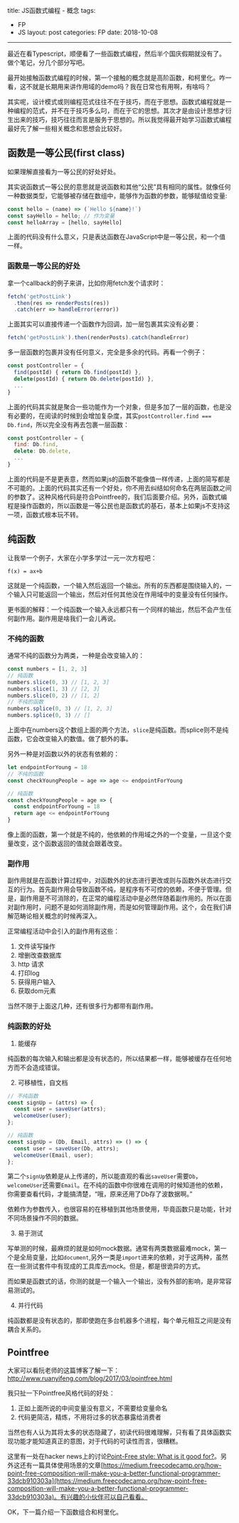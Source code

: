 title: JS函数式编程 - 概念
tags:
- FP
- JS
layout: post
categories: FP
date: 2018-10-08
---

最近在看Typescript，顺便看了一些函数式编程，然后半个国庆假期就没有了。做个笔记，分几个部分写吧。

最开始接触函数式编程的时候，第一个接触的概念就是高阶函数，和柯里化。咋一看，这不就是长期用来讲作用域的demo吗？我在日常也有用啊，有啥吗？

其实呢，设计模式或则编程范式往往不在于技巧，而在于思想。函数式编程就是一种编程的范式，并不在于技巧多么叼，而在于它的思想。其次才是由设计思想才衍生出来的技巧，技巧往往而言是服务于思想的。所以我觉得最开始学习函数式编程最好先了解一些相关概念和思想会比较好。


## 函数是一等公民(first class)

如果理解直接看为一等公民的好处好处。

其实说函数式一等公民的意思就是说函数和其他“公民”具有相同的属性。就像任何一种数据类型，它能够被存储在数组中，能够作为函数的参数，能够赋值给变量:

``` js
const hello = (name) => (`Hello ${name}!`)
const sayHello = hello; // 作为变量 
const helloArray = [hello, sayHello]

```
上面的代码没有什么意义，只是表达函数在JavaScript中是一等公民，和一个值一样。


### 函数是一等公民的好处

拿一个callback的例子来讲，比如你用fetch发个请求时：
``` js
fetch('getPostLink')
  .then(res => renderPosts(res))
  .catch(err => handleError(error))
```
上面其实可以直接传递一个函数作为回调，加一层包裹其实没有必要：
``` js
fetch('getPostLink').then(renderPosts).catch(handleError)
```
多一层函数的包裹并没有任何意义，完全是多余的代码。再看一个例子：
``` js
const postController = {
  find(postId) { return Db.find(postId) },
  delete(postId) { return Db.delete(postId) },
  ...
}
```
上面的代码其实就是聚合一些功能作为一个对象，但是多加了一层的函数，也是没有必要的，在阅读的时候到会增加复杂度，其实`postController.find === Db.find`，所以完全没有再去包裹一层函数：
``` js
const postController = {
  find: Db.find,
  delete: Db.delete,
  ...
}
```
上面的代码是不是更表意，然而如果js的函数不能像值一样传递，上面的简写都是不可能的。上面的代码其实还有一个好处，你不用去纠结如何命名在两层函数之间的参数了。这种风格代码是符合Pointfree的，我们后面要介绍。另外，函数式编程是操作函数的，所以函数是一等公民也是函数式的基石，基本上如果js不支持这一项，函数式根本玩不转。

<!-- more -->

## 纯函数

让我举一个例子，大家在小学多学过一元一次方程吧：

```
f(x) = ax+b
```

这就是一个纯函数，一个输入然后返回一个输出。所有的东西都是围绕输入的，一个输入只可能返回一个输出，然后对任何其他没在作用域中的变量没有任何操作。

更书面的解释：一个纯函数一个输入永远都只有一个同样的输出，然后不会产生任何副作用。副作用是啥我们一会儿再说。

### 不纯的函数

通常不纯的函数分为两类，一种是会改变输入的：
``` js
const numbers = [1, 2, 3]
// 纯函数
numbers.slice(0, 3) // [1, 2, 3]
numbers.slice(1, 3) // [2, 3]
numbers.slice(0, 2) // [1, 2]
// 不纯的函数
numbers.splice(0, 3) // [1, 2, 3]
numbers.splice(0, 3) // []

```
上面中在numbers这个数组上面的两个方法，`slice`是纯函数。而splice则不是纯函数，它会改变输入的数值。做了额外的事。

另外一种是对函数以外的状态有依赖的：

``` js
let endpointForYoung = 18
// 不纯的函数
const checkYoungPeople = age => age <= endpointForYoung

// 纯函数
const checkYoungPeople = age => {
  const endpointForYoung = 18
  return age <= endpointForYoung
}

```

像上面的函数，第一个就是不纯的，他依赖的作用域之外的一个变量，一旦这个变量改变，这个函数返回的值就会跟着改变。

### 副作用

副作用就是在函数计算过程中，对函数外的状态进行更改或则与函数外状态进行交互的行为。首先副作用会导致函数不纯，是程序有不可控的依赖，不便于管理。但是，副作用是不可消除的，在正常的编程活动中是必然伴随着副作用的。所以在面对副作用时，问题不是如何消除副作用，而是如何管理副作用。这个，会在我们讲解范畴论相关概念的时候再深入。

正常编程活动中会引入的副作用有这些：
1. 文件读写操作
2. 增删改查数据库
3. http 请求
4. 打印log
5. 获得用户输入
6. 获取dom元素

当然不限于上面这几种，还有很多行为都带有副作用。


### 纯函数的好处

1. 能缓存

纯函数的每次输入和输出都是没有状态的，所以结果都一样，能够被缓存在任何地方而不会造成错误。

2. 可移植性，自文档

``` js
// 不纯函数
const signUp = (attrs) => {
  const user = saveUser(attrs);
  welcomeUser(user);
};

// 纯函数
const signUp = (Db, Email, attrs) => () => {
  const user = saveUser(Db, attrs);
  welcomeUser(Email, user);
};
```
第二个`signUp`依赖是从上传递的，所以能直观的看出`saveUser`需要`Db`，`welcomeUser`还需要`Email`。在不纯的函数中你很难在调用的时候知道他的依赖，你需要查看代码，才能搞清楚，“哦，原来还用了Db存了波数据啊。”

依赖作为参数传入，也很容易的在移植到其他场景使用，毕竟函数只是功能，针对不同场景操作不同的数据。


3. 易于测试

写单测的时候，最麻烦的就是如何mock数据。通常有两类数据最难mock，第一个是全局变量，比如`document`,另外一类是`import`进来的依赖，对于这两种，虽然在一些测试套件中有现成的工具库去mock。但是，都是很诡异的方式。

而如果是函数式的话，你测的就是一个输入一个输出，没有外部的影响，是非常容易测试的。

4. 并行代码

纯函数都是没有状态的，那即使跑在多台机器多个进程，每个单元相互之间是没有耦合关系的。


## Pointfree

大家可以看阮老师的这篇博客了解一下：http://www.ruanyifeng.com/blog/2017/03/pointfree.html

我只扯一下Pointfree风格代码的好处：
1. 正如上面所说的中间变量没有意义，不需要给变量命名
2. 代码更简洁，精炼，不用将过多的状态暴露给消费者

当然也有人认为其将太多的状态隐藏了，初读代码很难理解，只有看了具体函数实现功能才能知道真正的意图，对于代码的可读性而言，很糟糕。

这里有一处在hacker news上的讨论[Point-Free style: What is it good for?](https://news.ycombinator.com/item?id=1175946)。另外这还有一篇具体使用场景的文章[https://medium.freecodecamp.org/how-point-free-composition-will-make-you-a-better-functional-programmer-33dcb910303a](https://medium.freecodecamp.org/how-point-free-composition-will-make-you-a-better-functional-programmer-33dcb910303a)。有兴趣的小伙伴可以自己看看。


OK，下一篇介绍一下函数组合和柯里化。